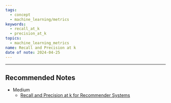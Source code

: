 ```yaml
---
tags:
  - concept
  - machine_learning/metrics
keywords:
  - recall_at_k
  - precision_at_k
topics:
  - machine_learning_metrics
name: Recall and Precision at k
date of note: 2024-04-25
---
```











-----------
##  Recommended Notes

- Medium
	- [Recall and Precision at k for Recommender Systems](https://medium.com/@m_n_malaeb/recall-and-precision-at-k-for-recommender-systems-618483226c54)